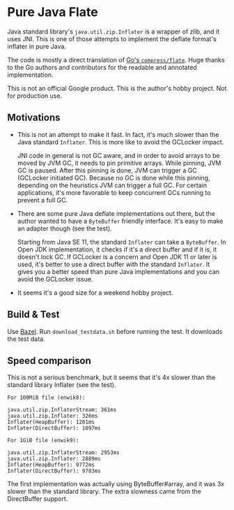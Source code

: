 # Pure Java Flate

Java standard library's `java.util.zip.Inflater` is a wrapper of zlib, and it
uses JNI. This is one of those attempts to implement the deflate format's
inflater in pure Java.

The code is mostly a direct translation of [Go's
`compress/flate`](https://godoc.org/compress/flate). Huge thanks to the Go
authors and contributors for the readable and annotated implementation.

This is not an official Google product. This is the author's hobby project. Not
for production use.

## Motivations

*   This is not an attempt to make it fast. In fact, it's much slower than the
    Java standard `Inflater`. This is more like to avoid the GCLocker impact.

    JNI code in general is not GC aware, and in order to avoid arrays to be
    moved by JVM GC, it needs to pin primitive arrays. While pinning, JVM GC is
    paused. After this pinning is done, JVM can trigger a GC (GCLocker initiated
    GC). Because no GC is done while this pinning, depending on the heuristics
    JVM can trigger a full GC. For certain applications, it's more favorable to
    keep concurrent GCs running to prevent a full GC.

*   There are some pure Java deflate implementations out there, but the author
    wanted to have a `ByteBuffer` friendly interface. It's easy to make an
    adapter though (see the test).

    Starting from Java SE 11, the standard `Inflater` can take a `ByteBuffer`.
    In Open JDK implementation, it checks if it's a direct buffer and if it is,
    it doesn't lock GC. If GCLocker is a concern and Open JDK 11 or later is
    used, it's better to use a direct buffer with the standard `Inflater`. It
    gives you a better speed than pure Java implementations and you can avoid
    the GCLocker issue.

*   It seems it's a good size for a weekend hobby project.

## Build & Test

Use [Bazel](https://bazel.build). Run `download_testdata.sh` before running the
test. It downloads the test data.

## Speed comparison

This is not a serious benchmark, but it seems that it's 4x slower than the
standard library Inflater (see the test).

    For 100MiB file (enwik8):

    java.util.zip.InflaterStream: 361ms
    java.util.zip.Inflater: 326ms
    Inflater(HeapBuffer): 1201ms
    Inflater(DirectBuffer): 1097ms

    For 1GiB file (enwik9):

    java.util.zip.InflaterStream: 2953ms
    java.util.zip.Inflater: 2889ms
    Inflater(HeapBuffer): 9772ms
    Inflater(DirectBuffer): 9783ms

The first implementation was actually using ByteBuffer#array, and it was 3x
slower than the standard library. The extra slowness came from the DirectBuffer
support.
